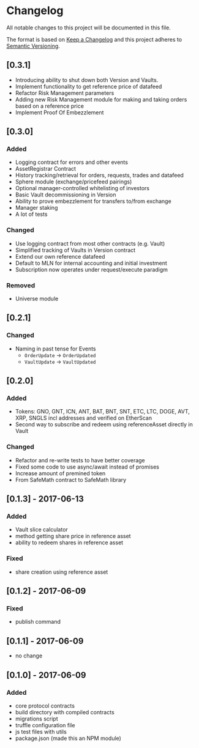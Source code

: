 # Changelog
All notable changes to this project will be documented in this file.

The format is based on [Keep a Changelog](http://keepachangelog.com/en/1.0.0/)
and this project adheres to [Semantic Versioning](http://semver.org/spec/v2.0.0.html).

## [0.3.1]

- Introducing ability to shut down both Version and Vaults.
- Implement functionality to get reference price of datafeed
- Refactor Risk Management parameters
- Adding new Risk Management module for making and taking orders based on a reference price
- Implement Proof Of Embezzlement

## [0.3.0]

### Added
- Logging contract for errors and other events
- AssetRegistrar Contract
- History tracking/retrieval for orders, requests, trades and datafeed
- Sphere module (exchange/pricefeed pairings)
- Optional manager-controlled whitelisting of investors
- Basic Vault decommissioning in Version
- Ability to prove embezzlement for transfers to/from exchange
- Manager staking
- A lot of tests

### Changed
- Use logging contract from most other contracts (e.g. Vault)
- Simplified tracking of Vaults in Version contract
- Extend our own reference datafeed
- Default to MLN for internal accounting and initial investment
- Subscription now operates under request/execute paradigm

### Removed
- Universe module

## [0.2.1]

### Changed
- Naming in past tense for Events
  - `OrderUpdate` -> `OrderUpdated`
  - `VaultUpdate` -> `VaultUpdated`

## [0.2.0]
### Added
- Tokens: GNO, GNT, ICN, ANT, BAT, BNT, SNT, ETC, LTC, DOGE, AVT, XRP, SNGLS incl addresses and verified on EtherScan
- Second way to subscribe and redeem using referenceAsset directly in Vault

### Changed
- Refactor and re-write tests to have better coverage
- Fixed some code to use async/await instead of promises
- Increase amount of premined token
- From SafeMath contract to SafeMath library

## [0.1.3] - 2017-06-13
### Added
- Vault slice calculator
- method getting share price in reference asset
- ability to redeem shares in reference asset

### Fixed
- share creation using reference asset

## [0.1.2] - 2017-06-09
### Fixed
- publish command

## [0.1.1] - 2017-06-09
- no change

## [0.1.0] - 2017-06-09
### Added
- core protocol contracts
- build directory with compiled contracts
- migrations script
- truffle configuration file
- js test files with utils
- package.json (made this an NPM module)
